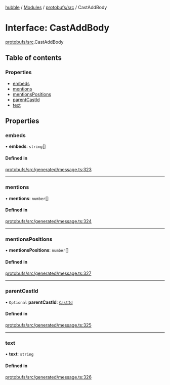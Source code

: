 [hubble](../README.md) / [Modules](../modules.md) / [protobufs/src](../modules/protobufs_src.md) / CastAddBody

# Interface: CastAddBody

[protobufs/src](../modules/protobufs_src.md).CastAddBody

## Table of contents

### Properties

- [embeds](protobufs_src.CastAddBody.md#embeds)
- [mentions](protobufs_src.CastAddBody.md#mentions)
- [mentionsPositions](protobufs_src.CastAddBody.md#mentionspositions)
- [parentCastId](protobufs_src.CastAddBody.md#parentcastid)
- [text](protobufs_src.CastAddBody.md#text)

## Properties

### embeds

• **embeds**: `string`[]

#### Defined in

[protobufs/src/generated/message.ts:323](https://github.com/vinliao/hubble/blob/f898740/packages/protobufs/src/generated/message.ts#L323)

___

### mentions

• **mentions**: `number`[]

#### Defined in

[protobufs/src/generated/message.ts:324](https://github.com/vinliao/hubble/blob/f898740/packages/protobufs/src/generated/message.ts#L324)

___

### mentionsPositions

• **mentionsPositions**: `number`[]

#### Defined in

[protobufs/src/generated/message.ts:327](https://github.com/vinliao/hubble/blob/f898740/packages/protobufs/src/generated/message.ts#L327)

___

### parentCastId

• `Optional` **parentCastId**: [`CastId`](../modules/protobufs_src.md#castid)

#### Defined in

[protobufs/src/generated/message.ts:325](https://github.com/vinliao/hubble/blob/f898740/packages/protobufs/src/generated/message.ts#L325)

___

### text

• **text**: `string`

#### Defined in

[protobufs/src/generated/message.ts:326](https://github.com/vinliao/hubble/blob/f898740/packages/protobufs/src/generated/message.ts#L326)
